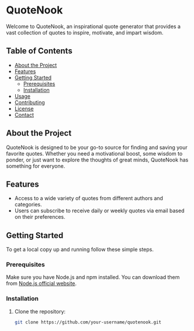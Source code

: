 # QuoteNook

Welcome to QuoteNook, an inspirational quote generator that provides a vast collection of quotes to inspire, motivate, and impart wisdom.

## Table of Contents

- [About the Project](#about-the-project)
- [Features](#features)
- [Getting Started](#getting-started)
  - [Prerequisites](#prerequisites)
  - [Installation](#installation)
- [Usage](#usage)
- [Contributing](#contributing)
- [License](#license)
- [Contact](#contact)

## About the Project

QuoteNook is designed to be your go-to source for finding and saving your favorite quotes. Whether you need a motivational boost, some wisdom to ponder, or just want to explore the thoughts of great minds, QuoteNook has something for everyone.

## Features

- Access to a wide variety of quotes from different authors and categories.
- Users can subscribe to receive daily or weekly quotes via email based on their preferences.


## Getting Started

To get a local copy up and running follow these simple steps.

### Prerequisites

Make sure you have Node.js and npm installed. You can download them from [Node.js official website](https://nodejs.org/).

### Installation

1. Clone the repository:
   ```sh
   git clone https://github.com/your-username/quotenook.git
